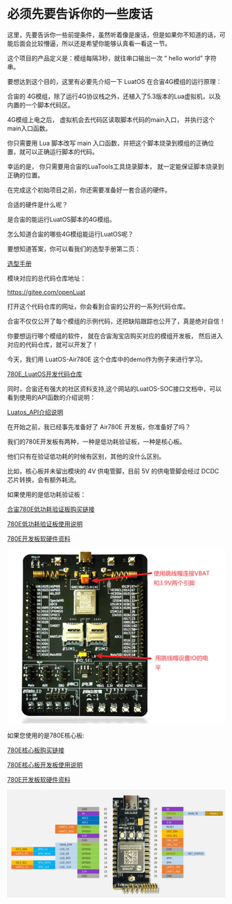 # 必须先要告诉你的一些废话

这里，先要告诉你一些前提条件，虽然听着像是废话，但是如果你不知道的话，可能后面会比较懵逼，所以还是希望你能够认真看一看这一节。

这个项目的产品定义是：模组每隔3秒，就往串口输出一次  “ hello world” 字符串。

要想达到这个目的，这里有必要先介绍一下 LuatOS 在合宙4G模组的运行原理：

合宙的 4G模组，除了运行4G协议栈之外，还植入了5.3版本的Lua虚拟机，以及内置的一个脚本代码区。 

4G模组上电之后， 虚拟机会去代码区读取脚本代码的main入口， 并执行这个 main入口函数。

你只需要用 Lua 脚本改写 main 入口函数，并把这个脚本烧录到模组的正确位置，就可以正确运行脚本的代码。

幸运的是， 你只需要用合宙的LuaTools工具烧录脚本， 就一定能保证脚本烧录到正确的位置。

在完成这个初始项目之前，你还需要准备好一套合适的硬件。

合适的硬件是什么呢？

是合宙的能运行LuatOS脚本的4G模组。

怎么知道合宙的哪些4G模组能运行LuatOS呢？

要想知道答案，你可以看我们的选型手册第二页：

[选型手册](https://docs.openluat.com/product/)

模块对应的总代码仓库地址：

https://gitee.com/openLuat

打开这个代码仓库的网址，你会看到合宙的公开的一系列代码仓库。

合宙不仅仅公开了每个模组的示例代码，还把缺陷跟踪也公开了，真是绝对自信！

你要想运行哪个模组的软件， 就在合宙淘宝店购买对应的模组开发板， 然后进入对应的代码仓库，就可以开发了！

今天，我们用 LuatOS-Air780E 这个仓库中的demo作为例子来进行学习。

[780E_LuatOS开发代码仓库](https://gitee.com/openLuat/LuatOS-Air780E/tree/master)

同时，合宙还有强大的社区资料支持,这个网站的LuatOS-SOC接口文档中，可以看到使用的API函数的介绍说明：

[Luatos_API介绍说明](https://wiki.luatos.com/api/supported.html)

在开始之前，我已经事先准备好了 Air780E 开发板，你准备好了吗？

我们的780E开发板有两种，一种是低功耗验证板，一种是核心板。

他们只有在验证低功耗的时候有区别，其他的没什么区别。

比如，核心板并未留出模块的 4V 供电管脚，目前 5V 的供电管脚会经过 DCDC 芯片转换，会有额外耗流。

如果使用的是低功耗验证板：

[合宙780E低功耗验证板购买链接](https://item.taobao.com/item.htm?id=724722276597)

[780E低功耗验证板使用说明](https://cdn.openluat-luatcommunity.openluat.com/attachment/20231009103600243_%E5%BC%80%E5%8F%91%E6%9D%BFEVB-Air780E-IO%E4%BD%BF%E7%94%A8%E8%AF%B4%E6%98%8EV1.2.0.pdf)

[780E开发板软硬件资料](https://doc.openluat.com/wiki/21?wiki_page_id=6036)

![780E开发板普版](./image/780Eboard.png)

如果您使用的是780E核心板:

[780E核心板购买链接](https://item.taobao.com/item.htm?spm=a21xtw.29178619.product_shelf.4.568f1170SrSiYY&id=693774140934&pisk=f87wm1a5SPUaI5s14LT2aNqLdM89WUe7_Z9XisfD1dvMCZ6ViQdxmxxmjp4HGpgb6FZvutJFHdt6SZSKu_CA55Lb6FC9kE27FzTV61LYAQh4AZ8HKId0lVvMiCvgYvy7Fzaq8kekr8sXVa4HWpM1-UESUSKzE_phcsyH1QeflpumzbdwjGaJKq2f-C5eh1Vxoqbe_h7b5zlqZhscw3Q1Grup5_SH-I7YZmJ24ib6-N23rHKcmgtVAAV1Et5hHF_3icvlfOThSglmo68NjndwYAyeENChyexQr75hJO1O8sG0oB6WK1QMuzVJ7FvM8BQbpVvVxib6XEHg3KQFtNjV4JHvthX5kGkm0hApTLNUTja5ghUPA9KiDmKHyBJ71CimmYKWTLNT1mnvxCReF5gl.)

[780E核心板开发板使用说明](https://cdn.openluat-luatcommunity.openluat.com/attachment/20240419155721583_%E5%BC%80%E5%8F%91%E6%9D%BFCore_Air780E%E4%BD%BF%E7%94%A8%E8%AF%B4%E6%98%8EV1.0.5.pdf)

[780E开发板软硬件资料](https://doc.openluat.com/wiki/21?wiki_page_id=6036)

![henxinban](./image/hexinban1.png)
